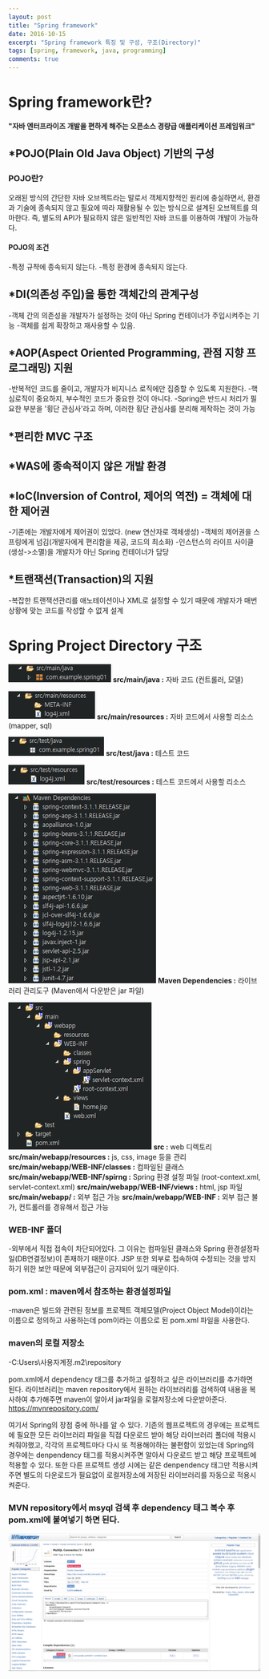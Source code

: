 ```yaml
---
layout: post
title: "Spring framework"
date: 2016-10-15
excerpt: "Spring framework 특징 및 구성, 구조(Directory)"
tags: [spring, framework, java, programming]
comments: true
---
```


# Spring framework란?
**"자바 엔터프라이즈 개발을 편하게 해주는 오픈소스 경량급 애플리케이션 프레임워크"**

## *POJO(Plain Old Java Object) 기반의 구성
### POJO란?
오래된 방식의 간단한 자바 오브젝트라는 말로서 객체지향적인 원리에 충실하면서, 환경과 기술에 종속되지 않고 필요에 따라 재활용될 수 있는 방식으로 설계된 오브젝트를 의마한다. 즉, 별도의 API가 필요하지 않은 일반적인 자바 코드를 이용하여 개발이 가능하다.
#### POJO의 조건
-특정 규챡에 종속되지 않는다.
-특정 환경에 종속되지 않는다.

## *DI(의존성 주입)을 통한 객체간의 관계구성
-객체 간의 의존성을 개발자가 설정하는 것이 아닌 Spring 컨테이너가 주입시켜주는 기능 -객체를 쉽게 확장하고 재사용할 수 있음.

## *AOP(Aspect Oriented Programming, 관점 지향 프로그래밍) 지원
-반복적인 코드를 줄이고, 개발자가 비지니스 로직에만 집중할 수 있도록 지원한다.
-핵심로직이 중요하지, 부수적인 코드가 중요한 것이 아니다.
-Spring은 반드시 처리가 필요한 부분을 '횡단 관심사'라고 하며, 이러한 횡단 관심사를 분리해 제작하는 것이 가능

## *편리한 MVC 구조

## *WAS에 종속적이지 않은 개발 환경

## *IoC(Inversion of Control, 제어의 역전) = 객체에 대한 제어권
-기존에는 개발자에게 제어권이 있었다. (new 연산자로 객체생성)
-객체의 제어권을 스프링에게 넘김(개발자에게 편리함을 제공, 코드의 최소화)
-인스턴스의 라이프 사이클(생성->소멸)을 개발자가 아닌 Spring 컨테이너가 담당

## *트랜잭션(Transaction)의 지원
-복잡한 트랜잭션관리를 애노테이션이나 XML로 설정할 수 있기 때문에 개발자가 매번 상황에 맞는 코드를 작성할 수 없게 설계


# Spring Project Directory 구조

![](/images/spring/directory/src-main-java.png)
**src/main/java :** 자바 코드 (컨트롤러, 모델)

![](/images/spring/directory/src-main-resources.png)
**src/main/resources :** 자바 코드에서 사용할 리소스 (mapper, sql)

![](/images/spring/directory/src-test-java.png)
**src/test/java :** 테스트 코드

![](/images/spring/directory/src-test-resources.png)
**src/test/resources :** 테스트 코드에서 사용할 리소스

![](/images/spring/directory/maven-dependencies.png)
**Maven Dependencies :** 라이브러리 관리도구 (Maven에서 다운받은 jar 파일)

![](/images/spring/directory/src-main-webapp.png)
**src :** web 디렉토리
**src/main/webapp/resources :** js, css, image 등을 관리
**src/main/webapp/WEB-INF/classes :** 컴파일된 클래스
**src/main/webapp/WEB-INF/spirng :** Spring 환경 설정 파일 (root-context.xml, servlet-context.xml)
**src/main/webapp/WEB-INF/views :** html, jsp 파일<br/>
**src/main/webapp/ :** 외부 접근 가능
**src/main/webapp/WEB-INF :** 외부 접근 불가, 컨트롤러를 경유해서 접근 가능

### WEB-INF 폴더
-외부에서 직접 접속이 차단되어있다. 그 이유는 컴파일된 클래스와 Spring 환경설정파일(DB연결정보)이 존재하기 때문이다. JSP 또한 외부로 접속하여 수정되는 것을 방지하기 위한 보안 때문에 외부접근이 금지되어 있기 때문이다.

### pom.xml : maven에서 참조하는 환경설정파일
-maven은 빌드와 관련된 정보를 프로젝트 객체모델(Project Object Model)이라는 이름으로 정의하고 사용하는데 pom이라는 이름으로 된 pom.xml 파일을 사용한다.

### maven의 로컬 저장소
-C:Users\사용자계정\.m2\repository

pom.xml에서 dependency 태그를 추가하고 설정하고 싶은 라이브러리를 추가하면 된다.
라이브러리는 maven repository에서 원하는 라이브러리를 검색하여 내용을 복사하여 추가해주면 maven이 알아서 jar파일을 로컬저장소에 다운받아준다.
https://mvnrepository.com/

여기서 Spring의 장점 중에 하나를 알 수 있다.
기존의 웹프로젝트의 경우에는 프로젝트에 필요한 모든 라이브러리 파일을 직접 다운로드 받아 해당 라이브러리 폴더에 적용시켜줘야했고, 각각의 프로젝트마다 다시 또 적용해야하는 불편함이 있었는데 Spring의 경우에는 denpendency 태그를 적용시켜주면 알아서 다운로드 받고 해당 프로젝트에 적용할 수 있다. 또한 다른 프로젝트 생성 시에는 같은 denpendency 태그만 적용시켜주면 별도의 다운로드가 필요없이 로컬저장소에 저장된 라이브러리를 자동으로 적용시켜준다.

### MVN repository에서 msyql 검색 후 dependency 태그 복수 후 pom.xml에 붙여넣기 하면 된다.
![](/images/spring/maven/mvn-repository.png)
